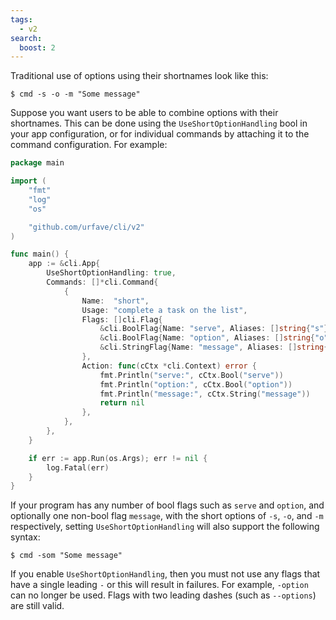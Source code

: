 ```yaml
---
tags:
  - v2
search:
  boost: 2
---
```


Traditional use of options using their shortnames look like this:

```sh-session
$ cmd -s -o -m "Some message"
```

Suppose you want users to be able to combine options with their shortnames. This
can be done using the `UseShortOptionHandling` bool in your app configuration,
or for individual commands by attaching it to the command configuration. For
example:

<!-- {
  "args": ["short", "&#45;som", "Some message"],
  "output": "serve: true\noption: true\nmessage: Some message\n"
} -->
```go
package main

import (
	"fmt"
	"log"
	"os"

	"github.com/urfave/cli/v2"
)

func main() {
	app := &cli.App{
		UseShortOptionHandling: true,
		Commands: []*cli.Command{
			{
				Name:  "short",
				Usage: "complete a task on the list",
				Flags: []cli.Flag{
					&cli.BoolFlag{Name: "serve", Aliases: []string{"s"}},
					&cli.BoolFlag{Name: "option", Aliases: []string{"o"}},
					&cli.StringFlag{Name: "message", Aliases: []string{"m"}},
				},
				Action: func(cCtx *cli.Context) error {
					fmt.Println("serve:", cCtx.Bool("serve"))
					fmt.Println("option:", cCtx.Bool("option"))
					fmt.Println("message:", cCtx.String("message"))
					return nil
				},
			},
		},
	}

	if err := app.Run(os.Args); err != nil {
		log.Fatal(err)
	}
}
```

If your program has any number of bool flags such as `serve` and `option`, and
optionally one non-bool flag `message`, with the short options of `-s`, `-o`,
and `-m` respectively, setting `UseShortOptionHandling` will also support the
following syntax:

```sh-session
$ cmd -som "Some message"
```

If you enable `UseShortOptionHandling`, then you must not use any flags that
have a single leading `-` or this will result in failures. For example,
`-option` can no longer be used. Flags with two leading dashes (such as
`--options`) are still valid.

